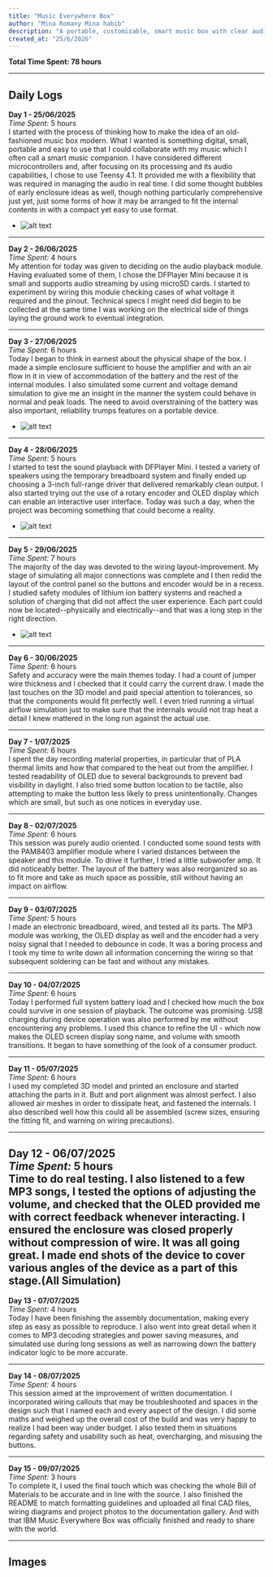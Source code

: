 ```yaml
---
title: "Music Everywhere Box"
author: "Mina Romany Mina habib"
description: "A portable, customizable, smart music box with clear audio output and user-controlled track selection."
created_at: "25/6/2026"
---
```


**Total Time Spent: 78 hours**

---

## Daily Logs

**Day 1 - 25/06/2025**  
*Time Spent:* 5 hours  
I started with the process of thinking how to make the idea of an old-fashioned music box modern. What I wanted is something digital, small, portable and easy to use that I could collaborate with my music which I often call a smart music companion. I have considered different microcontrollers and, after focusing on its processing and its audio capabilities, I chose to use Teensy 4.1. It provided me with a flexibility that was required in managing the audio in real time. I did some thought bubbles of early enclosure ideas as well, though nothing particularly comprehensive just yet, just some forms of how it may be arranged to fit the internal contents in with a compact yet easy to use format.
- ![alt text](PIC/music_everywhere_box_wiring_diagram.png)


---

**Day 2 - 26/06/2025**  
*Time Spent:* 4 hours  
My attention for today was given to deciding on the audio playback module. Having evaluated some of them, I chose the DFPlayer Mini because it is small and supports audio streaming by using microSD cards. I started to experiment by wiring this module checking cases of what voltage it required and the pinout. Technical specs I might need did begin to be collected at the same time I was working on the electrical side of things laying the ground work to eventual integration.

---

**Day 3 - 27/06/2025**  
*Time Spent:* 6 hours  
Today I began to think in earnest about the physical shape of the box. I made a simple enclosure sufficient to house the amplifier and with an air flow in it in view of accommodation of the battery and the rest of the internal modules. I also simulated some current and voltage demand simulation to give me an insight in the manner the system could behave in normal and peak loads. The need to avoid overstraining of the battery was also important, reliability trumps features on a portable device.
- ![alt text](PIC/image1.png) 


---

**Day 4 - 28/06/2025**  
*Time Spent:* 5 hours  
I started to test the sound playback with DFPlayer Mini. I tested a variety of speakers using the temporary breadboard system and finally ended up choosing a 3-inch full-range driver that delivered remarkably clean output. I also started trying out the use of a rotary encoder and OLED display which can enable an interactive user interface. Today was such a day, when the project was becoming something that could become a reality.
- ![alt text](PIC/image2.png) 

---

**Day 5 - 29/06/2025**  
*Time Spent:* 7 hours  
The majority of the day was devoted to the wiring layout-improvement. My stage of simulating all major connections was complete and I then redid the layout of the control panel so the buttons and encoder would be in a recess. I studied safety modules of lithium ion battery systems and reached a solution of charging that did not affect the user experience. Each part could now be located--physically and electrically--and that was a long step in the right direction.
- ![alt text](PIC/image.png)

---

**Day 6 - 30/06/2025**  
*Time Spent:* 6 hours  
Safety and accuracy were the main themes today. I had a count of jumper wire thickness and I checked that it could carry the current draw. I made the last touches on the 3D model and paid special attention to tolerances, so that the components would fit perfectly well. I even tried running a virtual airflow simulation just to make sure that the internals would not trap heat a detail I knew mattered in the long run against the actual use.

---

**Day 7 - 1/07/2025**  
*Time Spent:* 6 hours  
I spent the day recording material properties, in particular that of PLA thermal limits and how that compared to the heat out from the amplifier. I tested readability of OLED due to several backgrounds to prevent bad visibility in daylight. I also tried some button location to be tactile, also attempting to make the button less likely to press unintentionally. Changes which are small, but such as one notices in everyday use.

---

**Day 8 - 02/07/2025**  
*Time Spent:* 6 hours  
This session was purely audio oriented. I conducted some sound tests with the PAM8403 amplifier module where I varied distances between the speaker and this module. To drive it further, I tried a little subwoofer amp. It did noticeably better. The layout of the battery was also reorganized so as to fit more and take as much space as possible, still without having an impact on airflow.

---

**Day 9 - 03/07/2025**  
*Time Spent:* 5 hours  
I made an electronic breadboard, wired, and tested all its parts. The MP3 module was working, the OLED display as well and the encoder had a very noisy signal that I needed to debounce in code. It was a boring process and I took my time to write down all information concerning the wiring so that subsequent soldering can be fast and without any mistakes.

---

**Day 10 - 04/07/2025**  
*Time Spent:* 6 hours  
Today I performed full system battery load and I checked how much the box could survive in one session of playback. The outcome was promising. USB charging during device operation was also performed by me without encountering any problems. I used this chance to refine the UI - which now makes the OLED screen display song name, and volume with smooth transitions. It began to have something of the look of a consumer product.

---

**Day 11 - 05/07/2025**  
*Time Spent:* 6 hours  
I used my completed 3D model and printed an enclosure and started attaching the parts in it. Butt and port alignment was almost perfect. I also allowed air meshes in order to dissipate heat, and fastened the internals. I also described well how this could all be assembled (screw sizes, ensuring the fitting fit, and warning on wiring precautions).

---

**Day 12 - 06/07/2025**  
*Time Spent:* 5 hours  
Time to do real testing. I also listened to a few MP3 songs, I tested the options of adjusting the volume, and checked that the OLED provided me with correct feedback whenever interacting. I ensured the enclosure was closed properly without compression of wire. It was all going great. I made end shots of the device to cover various angles of the device as a part of this stage.(All Simulation)
---

**Day 13 - 07/07/2025**  
*Time Spent:* 4 hours  
Today I have been finishing the assembly documentation, making every step as easy as possible to reproduce. I also went into great detail when it comes to MP3 decoding strategies and power saving measures, and simulated use during long sessions as well as narrowing down the battery indicator logic to be more accurate.

---

**Day 14 - 08/07/2025**  
*Time Spent:* 4 hours  
This session aimed at the improvement of written documentation. I incorporated wiring callouts that may be troubleshooted and spaces in the design such that I named each and every aspect of the design. I did some maths and weighed up the overall cost of the build and was very happy to realize I had been way under budget. I also tested them in situations regarding safety and usability such as heat, overcharging, and misusing the buttons.

---

**Day 15 - 09/07/2025**  
*Time Spent:* 3 hours  
To complete it, I used the final touch which was checking the whole Bill of Materials to be accurate and in line with the source. I also finished the README to match formatting guidelines and uploaded all final CAD files, wiring diagrams and project photos to the documentation gallery. And with that IBM Music Everywhere Box was officially finished and ready to share with the world.

---



## Images





